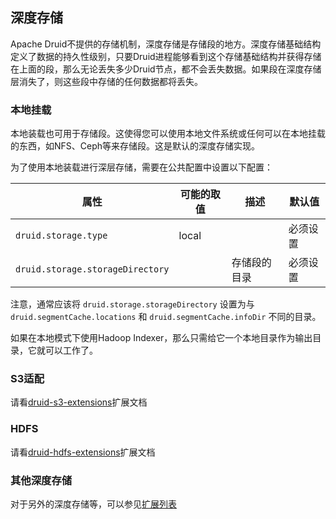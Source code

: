 <!-- toc -->

<script async src="https://pagead2.googlesyndication.com/pagead/js/adsbygoogle.js"></script>
<ins class="adsbygoogle"
     style="display:block; text-align:center;"
     data-ad-layout="in-article"
     data-ad-format="fluid"
     data-ad-client="ca-pub-8828078415045620"
     data-ad-slot="7586680510"></ins>
<script>
     (adsbygoogle = window.adsbygoogle || []).push({});
</script>

## 深度存储

Apache Druid不提供的存储机制，深度存储是存储段的地方。深度存储基础结构定义了数据的持久性级别，只要Druid进程能够看到这个存储基础结构并获得存储在上面的段，那么无论丢失多少Druid节点，都不会丢失数据。如果段在深度存储层消失了，则这些段中存储的任何数据都将丢失。

### 本地挂载

本地装载也可用于存储段。这使得您可以使用本地文件系统或任何可以在本地挂载的东西，如NFS、Ceph等来存储段。这是默认的深度存储实现。

为了使用本地装载进行深层存储，需要在公共配置中设置以下配置：

|属性|可能的取值|描述|默认值
|-|-|-|-|
|`druid.storage.type`|local||必须设置| 
|`druid.storage.storageDirectory`||存储段的目录|必须设置|

注意，通常应该将 `druid.storage.storageDirectory` 设置为与 `druid.segmentCache.locations` 和 `druid.segmentCache.infoDir` 不同的目录。

如果在本地模式下使用Hadoop Indexer，那么只需给它一个本地目录作为输出目录，它就可以工作了。

### S3适配

请看[druid-s3-extensions](../Configuration/core-ext/s3.md)扩展文档

### HDFS

请看[druid-hdfs-extensions](../Configuration/core-ext/hdfs.md)扩展文档

### 其他深度存储

对于另外的深度存储等，可以参见[扩展列表](../Configuration/extensions.md)
